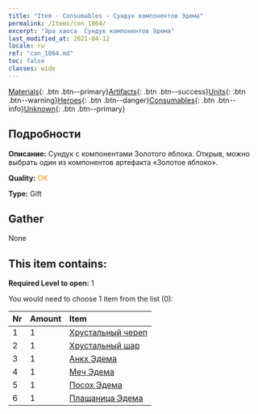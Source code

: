 ```yaml
---
title: "Item - Consumables - Сундук компонентов Эдема"
permalink: /Items/con_1864/
excerpt: "Эра хаоса  Сундук компонентов Эдема"
last_modified_at: 2021-04-12
locale: ru
ref: "con_1864.md"
toc: false
classes: wide
---
```

 [Materials](/ru/Items/){: .btn .btn--primary}[Artifacts](/ru/Items/Artifacts/){: .btn .btn--success}[Units](/ru/Items/Units/){: .btn .btn--warning}[Heroes](/ru/Items/Heroes/){: .btn .btn--danger}[Consumables](/ru/Items/Consumables/){: .btn .btn--info}[Unknown](/ru/Items/Unknown/){: .btn .btn--primary}

## Подробности
 **Описание:** Сундук с компонентами Золотого яблока. Открыв, можно выбрать один из компонентов артефакта «Золотое яблоко».

 **Quality:** <span style="color: #FF8C00">OK</span>

 **Type:** Gift

## Gather

  None

## This item contains:

 **Required Level to open:** 1

 You would need to choose 1 item from the list (0):

  | Nr | Amount |     Item    |
  |:---|:-------|:------------|
  | 1 | 1 | [Хрустальный череп](/ru/Items/art_182/) | 
  | 2 | 1 | [Хрустальный шар](/ru/Items/art_183/) | 
  | 3 | 1 | [Анкх Эдема](/ru/Items/art_184/) | 
  | 4 | 1 | [Меч Эдема](/ru/Items/art_185/) | 
  | 5 | 1 | [Посох Эдема](/ru/Items/art_186/) | 
  | 6 | 1 | [Плащаница Эдема](/ru/Items/art_187/) | 
